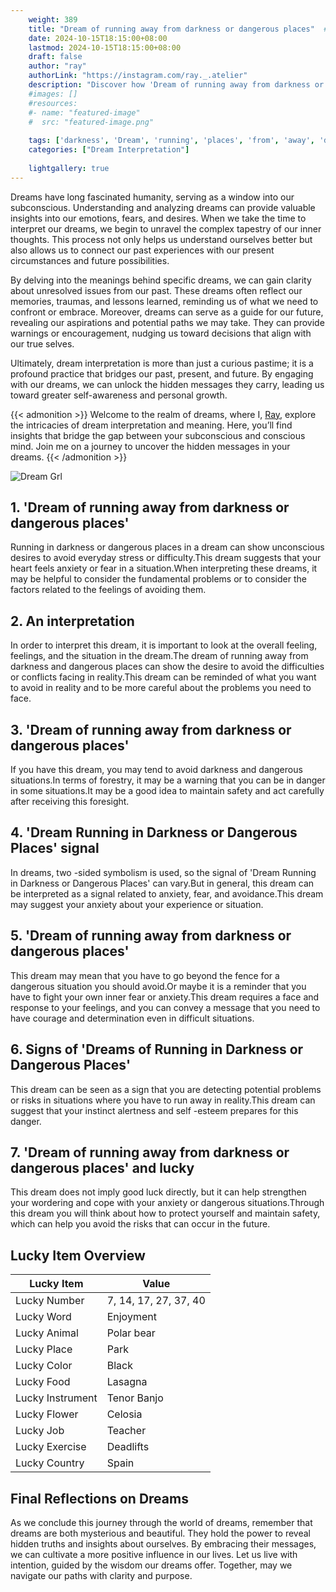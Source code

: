 ```yaml
---
    weight: 389
    title: "Dream of running away from darkness or dangerous places"  # Assuming 'title' column exists
    date: 2024-10-15T18:15:00+08:00
    lastmod: 2024-10-15T18:15:00+08:00
    draft: false
    author: "ray"
    authorLink: "https://instagram.com/ray._.atelier"
    description: "Discover how 'Dream of running away from darkness or dangerous places' can interpret your future and uncover its significant meanings in your life."
    #images: []
    #resources:
    #- name: "featured-image"
    #  src: "featured-image.png"
    
    tags: ['darkness', 'Dream', 'running', 'places', 'from', 'away', 'dangerous']
    categories: ["Dream Interpretation"]
    
    lightgallery: true
---
```

    
Dreams have long fascinated humanity, serving as a window into our subconscious. Understanding and analyzing dreams can provide valuable insights into our emotions, fears, and desires. When we take the time to interpret our dreams, we begin to unravel the complex tapestry of our inner thoughts. This process not only helps us understand ourselves better but also allows us to connect our past experiences with our present circumstances and future possibilities.

By delving into the meanings behind specific dreams, we can gain clarity about unresolved issues from our past. These dreams often reflect our memories, traumas, and lessons learned, reminding us of what we need to confront or embrace. Moreover, dreams can serve as a guide for our future, revealing our aspirations and potential paths we may take. They can provide warnings or encouragement, nudging us toward decisions that align with our true selves.

Ultimately, dream interpretation is more than just a curious pastime; it is a profound practice that bridges our past, present, and future. By engaging with our dreams, we can unlock the hidden messages they carry, leading us toward greater self-awareness and personal growth.

{{< admonition >}}
Welcome to the realm of dreams, where I, [Ray](https://instagram.com/ray._.atelier), explore the intricacies of dream interpretation and meaning. Here, you’ll find insights that bridge the gap between your subconscious and conscious mind. Join me on a journey to uncover the hidden messages in your dreams.
{{< /admonition >}}

![Dream Grl](https://cdn.pixabay.com/photo/2017/11/02/03/35/gothic-2910057_1280.jpg "Dream Grl")

## 1. 'Dream of running away from darkness or dangerous places'
Running in darkness or dangerous places in a dream can show unconscious desires to avoid everyday stress or difficulty.This dream suggests that your heart feels anxiety or fear in a situation.When interpreting these dreams, it may be helpful to consider the fundamental problems or to consider the factors related to the feelings of avoiding them.

## 2. An interpretation
In order to interpret this dream, it is important to look at the overall feeling, feelings, and the situation in the dream.The dream of running away from darkness and dangerous places can show the desire to avoid the difficulties or conflicts facing in reality.This dream can be reminded of what you want to avoid in reality and to be more careful about the problems you need to face.

## 3. 'Dream of running away from darkness or dangerous places'
If you have this dream, you may tend to avoid darkness and dangerous situations.In terms of forestry, it may be a warning that you can be in danger in some situations.It may be a good idea to maintain safety and act carefully after receiving this foresight.

## 4. 'Dream Running in Darkness or Dangerous Places' signal
In dreams, two -sided symbolism is used, so the signal of 'Dream Running in Darkness or Dangerous Places' can vary.But in general, this dream can be interpreted as a signal related to anxiety, fear, and avoidance.This dream may suggest your anxiety about your experience or situation.

## 5. 'Dream of running away from darkness or dangerous places'
This dream may mean that you have to go beyond the fence for a dangerous situation you should avoid.Or maybe it is a reminder that you have to fight your own inner fear or anxiety.This dream requires a face and response to your feelings, and you can convey a message that you need to have courage and determination even in difficult situations.

## 6. Signs of 'Dreams of Running in Darkness or Dangerous Places'
This dream can be seen as a sign that you are detecting potential problems or risks in situations where you have to run away in reality.This dream can suggest that your instinct alertness and self -esteem prepares for this danger.

## 7. 'Dream of running away from darkness or dangerous places' and lucky
This dream does not imply good luck directly, but it can help strengthen your wordering and cope with your anxiety or dangerous situations.Through this dream you will think about how to protect yourself and maintain safety, which can help you avoid the risks that can occur in the future.

## Lucky Item Overview
| Lucky Item          | Value              |
|---------------|--------------------|
| Lucky Number        | 7, 14, 17, 27, 37, 40  |
| Lucky Word          | Enjoyment |
| Lucky Animal        | Polar bear |
| Lucky Place         | Park     |
| Lucky Color         | Black     |
| Lucky Food          | Lasagna      |
| Lucky Instrument    | Tenor Banjo |
| Lucky Flower        | Celosia    |
| Lucky Job           | Teacher       |
| Lucky Exercise      | Deadlifts  |
| Lucky Country       | Spain    |


##  Final Reflections on Dreams

As we conclude this journey through the world of dreams, remember that dreams are both mysterious and beautiful. They hold the power to reveal hidden truths and insights about ourselves. By embracing their messages, we can cultivate a more positive influence in our lives. Let us live with intention, guided by the wisdom our dreams offer. Together, may we navigate our paths with clarity and purpose.
